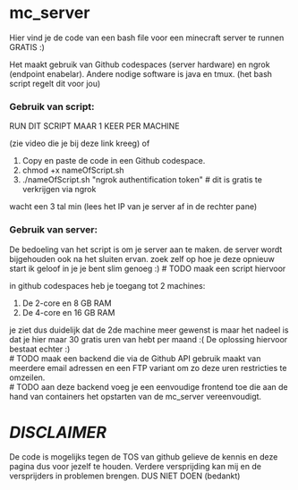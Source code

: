 # mc_server

Hier vind je de code van een bash file voor een minecraft server te runnen GRATIS :)

Het maakt gebruik van Github codespaces (server hardware) en ngrok (endpoint enabelar).
Andere nodige software is java en tmux. (het bash script regelt dit voor jou)

### Gebruik van script:

RUN DIT SCRIPT MAAR 1 KEER PER MACHINE

(zie video die je bij deze link kreeg) of
1. Copy en paste de code in een Github codespace.
2. chmod +x nameOfScript.sh
3. ./nameOfScript.sh "ngrok authentification token" # dit is gratis te verkrijgen via ngrok

wacht een 3 tal min (lees het IP van je server af in de rechter pane)

### Gebruik van server:

De bedoeling van het script is om je server aan te maken.
de server wordt bijgehouden ook na het sluiten ervan.
zoek zelf op hoe je deze opnieuw start ik geloof in je je bent slim genoeg :) # TODO maak een script hiervoor

in github codespaces heb je toegang tot 2 machines:
1. De 2-core en 8 GB RAM
2. De 4-core en 16 GB RAM

je ziet dus duidelijk dat de 2de machine meer gewenst is maar het nadeel is dat je hier maar 30 gratis uren van hebt per maand :(
De oplossing hiervoor bestaat echter :) <br> # TODO maak een backend die via de Github API gebruik maakt van meerdere email adressen en een FTP variant om zo deze uren restricties te omzeilen. <br> # TODO aan deze backend voeg je een eenvoudige frontend toe die aan de hand van containers het opstarten van de mc_server vereenvoudigt.

# *DISCLAIMER*
De code is mogelijks tegen de TOS van github gelieve de kennis en deze pagina dus voor jezelf te houden. Verdere versprijding kan mij en de versprijders in problemen brengen. DUS NIET DOEN (bedankt)
